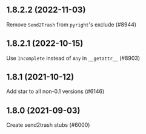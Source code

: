 ## 1.8.2.2 (2022-11-03)

Remove `Send2Trash` from `pyright`'s exclude (#8944)

## 1.8.2.1 (2022-10-15)

Use `Incomplete` instead of `Any` in `__getattr__` (#8903)

## 1.8.1 (2021-10-12)

Add star to all non-0.1 versions (#6146)

## 1.8.0 (2021-09-03)

Create send2trash stubs (#6000)

